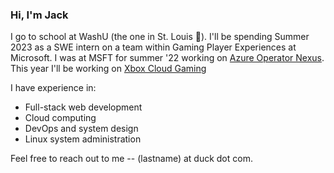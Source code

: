 ### Hi, I'm Jack 

I go to school at WashU (the one in St. Louis 🐻). I'll be spending Summer 2023 as a SWE intern on a team within Gaming Player Experiences at Microsoft. I was at MSFT for summer '22 working on [Azure Operator Nexus](https://techcommunity.microsoft.com/t5/azure-for-operators-blog/introducing-azure-operator-nexus/ba-p/3753393). This year I'll be working on [Xbox Cloud Gaming](https://www.xbox.com/en-US/cloud-gaming)

I have experience in:
- Full-stack web development
- Cloud computing
- DevOps and system design
- Linux system administration

Feel free to reach out to me -- (lastname) at duck dot com. 
